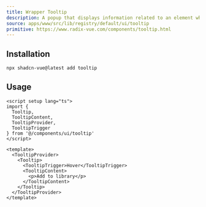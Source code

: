 ```yaml
---
title: Wrapper Tooltip
description: A popup that displays information related to an element when the element receives keyboard focus or the mouse hovers over it.
source: apps/www/src/lib/registry/default/ui/tooltip
primitive: https://www.radix-vue.com/components/tooltip.html
---
```


<ComponentPreview name="TooltipDemo" />

## Installation

```bash
npx shadcn-vue@latest add tooltip
```

## Usage

```vue
<script setup lang="ts">
import {
  Tooltip,
  TooltipContent,
  TooltipProvider,
  TooltipTrigger
} from '@/components/ui/tooltip'
</script>

<template>
  <TooltipProvider>
    <Tooltip>
      <TooltipTrigger>Hover</TooltipTrigger>
      <TooltipContent>
        <p>Add to library</p>
      </TooltipContent>
    </Tooltip>
  </TooltipProvider>
</template>
```
